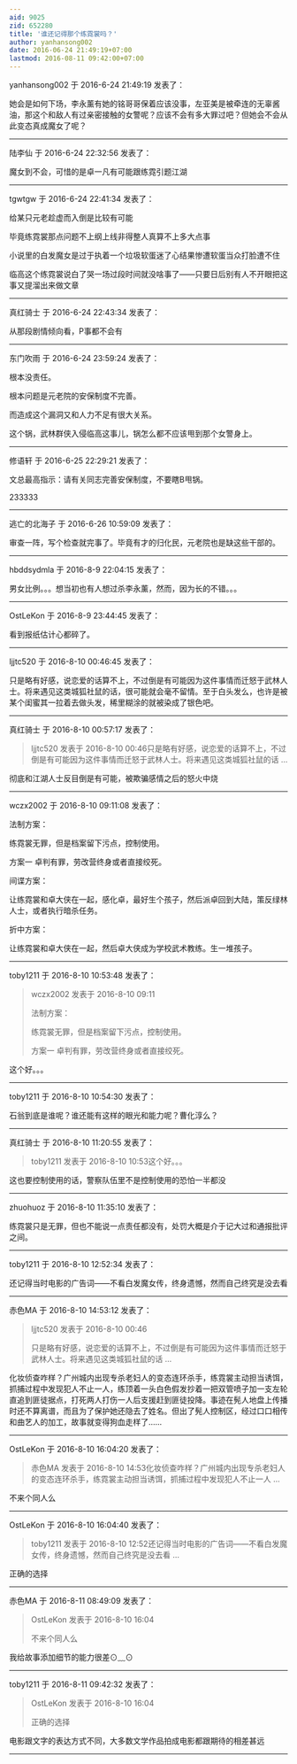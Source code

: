 ```yaml
---
aid: 9025
zid: 652280
title: '谁还记得那个练霓裳吗？'
author: yanhansong002
date: 2016-06-24 21:49:19+07:00
lastmod: 2016-08-11 09:42:00+07:00
---
```


yanhansong002 于 2016-6-24 21:49:19 发表了：

她会是如何下场，李永薰有她的铭哥哥保着应该没事，左亚美是被牵连的无辜酱油，那这个和敌人有过亲密接触的女警呢？应该不会有多大罪过吧？但她会不会从此变态真成魔女了呢？

---------

陆李仙 于 2016-6-24 22:32:56 发表了：

魔女到不会，可惜的是卓一凡有可能跟练霓引题江湖

---------

tgwtgw 于 2016-6-24 22:41:34 发表了：

给某只元老趁虚而入倒是比较有可能

毕竟练霓裳那点问题不上纲上线非得整人真算不上多大点事

小说里的白发魔女是过于执着一个垃圾软蛋迷了心结果惨遭软蛋当众打脸遭不住

临高这个练霓裳说白了哭一场过段时间就没啥事了——只要日后别有人不开眼把这事又提溜出来做文章

---------

真红骑士 于 2016-6-24 22:43:34 发表了：

从那段剧情倾向看，P事都不会有

---------

东门吹雨 于 2016-6-24 23:59:24 发表了：

根本没责任。

根本问题是元老院的安保制度不完善。

而造成这个漏洞又和人力不足有很大关系。

这个锅，武林群侠入侵临高这事儿，锅怎么都不应该甩到那个女警身上。

---------

修语轩 于 2016-6-25 22:29:21 发表了：

文总最高指示：请有关同志完善安保制度，不要瞎B甩锅。

233333

---------

逃亡的北海子 于 2016-6-26 10:59:09 发表了：

审查一阵，写个检查就完事了。毕竟有才的归化民，元老院也是缺这些干部的。

---------

hbddsydmla 于 2016-8-9 22:04:15 发表了：

男女比例。。。想当初也有人想过杀李永薰，然而，因为长的不错。。。

---------

OstLeKon 于 2016-8-9 23:44:45 发表了：

看到报纸估计心都碎了。

---------

ljjtc520 于 2016-8-10 00:46:45 发表了：

只是略有好感，说恋爱的话算不上，不过倒是有可能因为这件事情而迁怒于武林人士。将来遇见这类城狐社鼠的话，很可能就会毫不留情。至于白头发么，也许是被某个闺蜜其一拉着去做头发，稀里糊涂的就被染成了银色吧。

---------

真红骑士 于 2016-8-10 00:57:17 发表了：

> ljjtc520 发表于 2016-8-10 00:46只是略有好感，说恋爱的话算不上，不过倒是有可能因为这件事情而迁怒于武林人士。将来遇见这类城狐社鼠的话 ...



彻底和江湖人士反目倒是有可能，被欺骗感情之后的怒火中烧

---------

wczx2002 于 2016-8-10 09:11:08 发表了：

法制方案：

练霓裳无罪，但是档案留下污点，控制使用。

方案一 卓判有罪，劳改营终身或者直接绞死。

间谍方案：

让练霓裳和卓大侠在一起，感化卓，最好生个孩子，然后派卓回到大陆，策反绿林人士，或者执行暗杀任务。

折中方案：

让练霓裳和卓大侠在一起，然后卓大侠成为学校武术教练。生一堆孩子。

---------

toby1211 于 2016-8-10 10:53:48 发表了：

> wczx2002 发表于 2016-8-10 09:11
> 
> 法制方案：
> 
> 练霓裳无罪，但是档案留下污点，控制使用。
> 
> 方案一 卓判有罪，劳改营终身或者直接绞死。



这个好。。。

---------

toby1211 于 2016-8-10 10:54:30 发表了：

石翁到底是谁呢？谁还能有这样的眼光和能力呢？曹化淳么？

---------

真红骑士 于 2016-8-10 11:20:55 发表了：

> toby1211 发表于 2016-8-10 10:53这个好。。。



这也要控制使用的话，警察队伍里不是控制使用的恐怕一半都没

---------

zhuohuoz 于 2016-8-10 11:35:10 发表了：

练霓裳只是无罪，但也不能说一点责任都没有，处罚大概是介于记大过和通报批评之间。

---------

toby1211 于 2016-8-10 12:52:34 发表了：

还记得当时电影的广告词——不看白发魔女传，终身遗憾，然而自己终究是没去看

---------

赤色MA 于 2016-8-10 14:53:12 发表了：

> ljjtc520 发表于 2016-8-10 00:46
> 
> 只是略有好感，说恋爱的话算不上，不过倒是有可能因为这件事情而迁怒于武林人士。将来遇见这类城狐社鼠的话 ...



化妆侦查咋样？广州城内出现专杀老妇人的变态连环杀手，练霓裳主动担当诱饵，抓捕过程中发现犯人不止一人，练顶着一头白色假发抄着一把双管喷子加一支左轮直追到匪徒据点，打死两人打伤一人后支援赶到匪徒投降。事迹在髡人地盘上传播时还不算离谱，而且为了保护她还隐去了姓名。但出了髡人控制区，经过口口相传和曲艺人的加工，故事就变得狗血走样了……

---------

OstLeKon 于 2016-8-10 16:04:20 发表了：

> 赤色MA 发表于 2016-8-10 14:53化妆侦查咋样？广州城内出现专杀老妇人的变态连环杀手，练霓裳主动担当诱饵，抓捕过程中发现犯人不止一人 ...



不来个同人么

---------

OstLeKon 于 2016-8-10 16:04:40 发表了：

> toby1211 发表于 2016-8-10 12:52还记得当时电影的广告词——不看白发魔女传，终身遗憾，然而自己终究是没去看 ...



正确的选择

---------

赤色MA 于 2016-8-11 08:49:09 发表了：

> OstLeKon 发表于 2016-8-10 16:04
> 
> 不来个同人么



我给故事添加细节的能力很差⊙﹏⊙

---------

toby1211 于 2016-8-11 09:42:32 发表了：

> OstLeKon 发表于 2016-8-10 16:04
> 
> 正确的选择



电影跟文字的表达方式不同，大多数文学作品拍成电影都跟期待的相差甚远

---------

